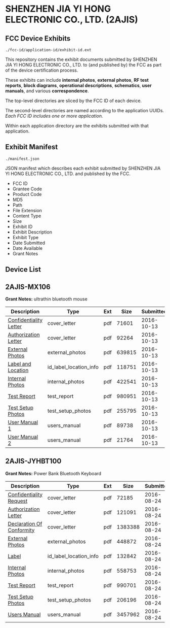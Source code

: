 # SHENZHEN JIA YI HONG ELECTRONIC CO., LTD. (2AJIS)
## FCC Device Exhibits

```
./fcc-id/application-id/exhibit-id.ext
```

This repository contains the exhibit documents submitted by SHENZHEN JIA YI HONG ELECTRONIC CO., LTD. to (and published by) the FCC as part of the device certification process.

These exhibits can include **internal photos**, **external photos**, **RF test reports**, **block diagrams**, **operational descriptions**, **schematics**, **user manuals**, and various **correspondence**.

The top-level directories are sliced by the FCC ID of each device.

The second-level directories are named according to the application UUIDs. *Each FCC ID includes one or more application.*

Within each application directory are the exhibits submitted with that application. 

## Exhibit Manifest

```
./manifest.json
```

JSON manifest which describes each exhibit submitted by SHENZHEN JIA YI HONG ELECTRONIC CO., LTD. and published by the FCC.

- FCC ID
- Grantee Code
- Product Code
- MD5
- Path
- File Extension
- Content Type
- Size
- Exhibit ID
- Exhibit Description
- Exhibit Type
- Date Submitted
- Date Available
- Grant Notes

## Device List
## 2AJIS-MX106
**Grant Notes:** ultrathin bluetooth mouse

| Description | Type | Ext | Size | Submitted | Available |
| ----------- | ---- | --- | ---- | --------- | --------- |
| [Confidentiality Letter](2AJIS-MX106/c756bcbf9eb3209a97decd50c0a72f40/3162411.pdf) | cover_letter | pdf | 71601 | 2016-10-13 | 2016-10-13 |
| [Authorization Letter](2AJIS-MX106/c756bcbf9eb3209a97decd50c0a72f40/3162412.pdf) | cover_letter | pdf | 92264 | 2016-10-13 | 2016-10-13 |
| [External Photos](2AJIS-MX106/c756bcbf9eb3209a97decd50c0a72f40/3162403.pdf) | external_photos | pdf | 639815 | 2016-10-13 | 2016-10-13 |
| [Label and Location](2AJIS-MX106/c756bcbf9eb3209a97decd50c0a72f40/3162414.pdf) | id_label_location_info | pdf | 118751 | 2016-10-13 | 2016-10-13 |
| [Internal Photos](2AJIS-MX106/c756bcbf9eb3209a97decd50c0a72f40/3162406.pdf) | internal_photos | pdf | 422541 | 2016-10-13 | 2016-10-13 |
| [Test Report](2AJIS-MX106/c756bcbf9eb3209a97decd50c0a72f40/3162415.pdf) | test_report | pdf | 980951 | 2016-10-13 | 2016-10-13 |
| [Test Setup Photos](2AJIS-MX106/c756bcbf9eb3209a97decd50c0a72f40/3162407.pdf) | test_setup_photos | pdf | 255795 | 2016-10-13 | 2016-10-13 |
| [User Manual 1](2AJIS-MX106/c756bcbf9eb3209a97decd50c0a72f40/3162409.pdf) | users_manual | pdf | 89738 | 2016-10-13 | 2016-10-13 |
| [User Manual 2](2AJIS-MX106/c756bcbf9eb3209a97decd50c0a72f40/3162410.pdf) | users_manual | pdf | 21764 | 2016-10-13 | 2016-10-13 |
## 2AJIS-JYHBT100
**Grant Notes:** Power Bank Bluetooth Keyboard

| Description | Type | Ext | Size | Submitted | Available |
| ----------- | ---- | --- | ---- | --------- | --------- |
| [Confidentiality Request](2AJIS-JYHBT100/cf29625fc537c797f6aa3d8e147499ff/3110641.pdf) | cover_letter | pdf | 72185 | 2016-08-24 | 2016-08-24 |
| [Authorization Letter](2AJIS-JYHBT100/cf29625fc537c797f6aa3d8e147499ff/3110642.pdf) | cover_letter | pdf | 121091 | 2016-08-24 | 2016-08-24 |
| [Declaration Of Conformity](2AJIS-JYHBT100/cf29625fc537c797f6aa3d8e147499ff/3110643.pdf) | cover_letter | pdf | 1383388 | 2016-08-24 | 2016-08-24 |
| [External Photos](2AJIS-JYHBT100/cf29625fc537c797f6aa3d8e147499ff/3110637.pdf) | external_photos | pdf | 448872 | 2016-08-24 | 2016-08-24 |
| [Label](2AJIS-JYHBT100/cf29625fc537c797f6aa3d8e147499ff/3110645.pdf) | id_label_location_info | pdf | 132842 | 2016-08-24 | 2016-08-24 |
| [Internal Photos](2AJIS-JYHBT100/cf29625fc537c797f6aa3d8e147499ff/3110638.pdf) | internal_photos | pdf | 558753 | 2016-08-24 | 2016-08-24 |
| [Test Report](2AJIS-JYHBT100/cf29625fc537c797f6aa3d8e147499ff/3110644.pdf) | test_report | pdf | 990701 | 2016-08-24 | 2016-08-24 |
| [Test Setup Photos](2AJIS-JYHBT100/cf29625fc537c797f6aa3d8e147499ff/3110639.pdf) | test_setup_photos | pdf | 206196 | 2016-08-24 | 2016-08-24 |
| [Users Manual](2AJIS-JYHBT100/cf29625fc537c797f6aa3d8e147499ff/3110640.pdf) | users_manual | pdf | 3457962 | 2016-08-24 | 2016-08-24 |
